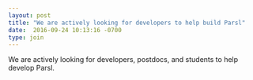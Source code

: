 ```yaml
---
layout: post
title: "We are actively looking for developers to help build Parsl"
date:  2016-09-24 10:13:16 -0700
type: join
---
```

We are actively looking for developers, postdocs, and students to help develop Parsl.
